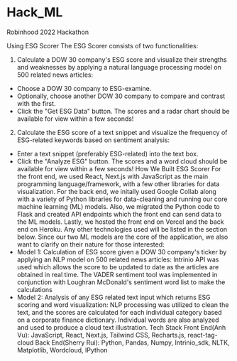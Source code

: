 # Hack_ML
Robinhood 2022 Hackathon


Using ESG Scorer
The ESG Scorer consists of two functionalities:
1. Calculate a DOW 30 company's ESG score and visualize their strengths and weaknesses by applying a natural language processing model on 500 related news articles:
- Choose a DOW 30 company to ESG-examine.
- Optionally, choose another DOW 30 company to compare and contrast with the first.
- Click the "Get ESG Data" button. The scores and a radar chart should be available for view within a few seconds!
2. Calculate the ESG score of a text snippet and visualize the frequency of ESG-related keywords based on sentiment analysis:
- Enter a text snippet (preferably ESG-related) into the text box.
- Click the "Analyze ESG" button. The scores and a word cloud should be available for view within a few seconds!
How We Built ESG Scorer
For the front end, we used React, Next.js with JavaScript as the main programming language/framework, with a few other libraries for data visualization. For the back end, we initally used Google Collab along with a variety of Python libraries for data-cleaning and running our core machine learning (ML) models. Also, we migrated the Python code to Flask and created API endpoints which the front end can send data to the ML models. Lastly, we hosted the front end on Vercel and the back end on Heroku. Any other technologies used will be listed in the section below. Since our two ML models are the core of the application, we also want to clarify on their nature for those interested:
- Model 1: Calculation of ESG score given a DOW 30 company's ticker by applying an NLP model on 500 related news articles: Intrinio API was used which allows the score to be updated to date as the articles are obtained in real time. The VADER sentiment tool was implemented in conjunction with Loughran McDonald's sentiment word list to make the calculations
- Model 2: Analysis of any ESG related text input which returns ESG scoring and word visualization: NLP processing was utilized to clean the text, and the scores are calculated for each individual category based on a corporate finance dictionary. Individual words are also analyzed and used to produce a cloud text illustration.
Tech Stack
Front End(Anh Vu): JavaScript, React, Next.js, Tailwind CSS, Recharts.js, react-tag-cloud
Back End(Sherry Rui): Python, Pandas, Numpy, Intrinio_sdk, NLTK, Matplotlib, Wordcloud, IPython
